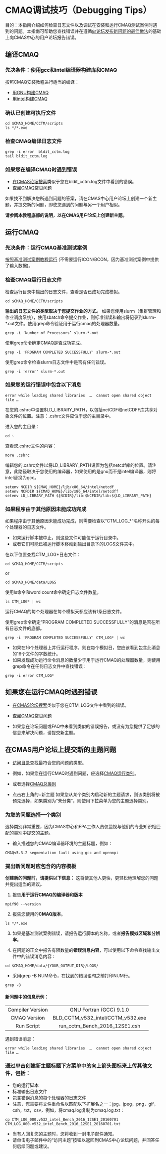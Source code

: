 # CMAQ调试技巧（Debugging Tips）

目的：本指南介绍如何检查日志文件以及调试在安装和运行CMAQ测试案例时遇到的问题。本指南可帮助您查找错误并在遵循[向论坛发布新问题的最佳做法]( https://forum.cmascenter.org/t/please-read-before-posting/1321 )的基础上向CMAS中心的用户论坛报告错误。

## 编译CMAQ

### 先决条件：使用gcc和intel编译器构建库和CMAQ

按照CMAQ安装教程进行适当的编译：
* [用GNU构建CMAQ](CMAQ_UG_tutorial_build_library_gcc.md)
* [用intel构建CMAQ](CMAQ_UG_tutorial_build_library_intel.md)

### 确认已创建可执行文件

```
cd $CMAQ_HOME/CCTM/scripts
ls */*.exe
```

### 检查CMAQ编译日志文件

```
grep -i error  bldit_cctm.log
tail bldit_cctm.log
```

### 如果您在编译CMAQ时遇到错误
* [在CMAS论坛搜索](https://forum.cmascenter.org/search?expanded=true)类似于您在bldit_cctm.log文件中看到的错误。
* [查阅CMAQ常见问题](https://www.epa.gov/cmaq/frequent-cmaq-questions)

如果找不到解决您所遇到问题的答案，请在CMAS中心用户论坛上创建一个新主题，并提交新的问题，即使您遇到的问题与另一个用户相似。

**请参阅本教程底部的说明，以在CMAS用户论坛上创建新主题。**

## 运行CMAQ
### 先决条件：运行CMAQ基准测试案例
[按照基准测试案例教程运行](CMAQ_UG_tutorial_benchmark.md) (不需要运行ICON/BCON，因为基准测试案例中提供了输入数据)。


### 检查CMAQ运行日志文件

检查运行目录中输出的日志文件，查看是否已成功完成模拟。

```
cd $CMAQ_HOME/CCTM/scripts
```

**输出的日志文件的类型取决于您提交作业的方式。** 如果您使用slurm（集群管理和作业调度系统），使用sbatch命令提交作业，则标准错误和输出将记录到slurm-\*.out文件。使用grep命令验证用于运行cmaq的处理器数量。

```
grep -i ‘Number of Processors’ slurm-*.out
```

使用grep命令确定CMAQ是否成功完成。

```
grep -i 'PROGRAM COMPLETED SUCCESSFULLY' slurm-*.out
```

使用grep命令检查slurm日志文件中是否有任何错误。

```
grep -i 'error' slurm-*.out
```

### 如果您的运行错误中包含以下消息

```
error while loading shared libraries  …  cannot open shared object file …
```

在您的.cshrc中设置$LD_LIBRARY_PATH，以包括netCDF和netCDFF库共享对象文件的位置。注意：.cshrc文件应位于您的主目录中。

进入您的主目录：

```
cd ~
```

查看您.cshrc文件的内容：

```
more .cshrc
```

编辑您的.cshrc文件以将LD_LIBRARY_PATH设置为包括netcdf库的位置。请注意，此路径取决于您使用的编译器，如果使用的是gnu而不是intel编译器，则将intel替换为gcc。

```
setenv NCDIR ${CMAQ_HOME}/lib/x86_64/intel/netcdf
setenv NCFDIR ${CMAQ_HOME}/lib/x86_64/intel/netcdff
setenv LD_LIBRARY_PATH ${NCDIR}/lib:$NCFDIR/lib:${LD_LIBRARY_PATH}
```

### 如果程序由于其他原因未能成功完成
如果程序由于其他原因未能成功完成，则需要检查以“CTM_LOG_\*”名称开头的每个处理器的日志文件。
* 如果运行脚本被中止，则这些文件可能位于运行目录中。
* 或者它们可能已被运行脚本移动到输出目录下的LOGS文件夹中。

在以下位置查找CTM_LOG*日志文件：

```
cd $CMAQ_HOME/CCTM/scripts
```
or
```
cd $CMAQ_HOME/data/LOGS
```

使用ls命令和word count命令确定日志文件数量。

```
ls CTM_LOG* | wc
```

运行CMAQ的每个处理器在每个模拟天都应该有1条日志文件。

使用grep命令确定“PROGRAM COMPLETED SUCCESSFULLY”的消息是否在所有日志文件的底部。

```
grep -i 'PROGRAM COMPLETED SUCCESSFULLY' CTM_LOG* | wc
```

* 如果在16个处理器上并行运行程序，则在每个模拟日，您应该看到包含此​​消息的16个文件的字数统计。
* 如果发现成功运行命令消息的数量少于用于运行CMAQ的处理器数量，则使用grep命令在任何日志文件中查找错误：

```
grep -i error CTM_LOG*
```

## 如果您在运行CMAQ时遇到错误
* [在CMAS论坛搜索](https://forum.cmascenter.org/search?expanded=true)类似于您在CTM_LOG文件中看到的错误。
* [查阅CMAQ常见问题](https://www.epa.gov/cmaq/frequent-cmaq-questions)


* 如果您在论坛问题或FAQ中未看到类似的错误报告，或没有为您提供了足够的信息来解决问题，请提交新主题。

## 在CMAS用户论坛上提交新的主题问题

* [访问目录](https://forum.cmascenter.org/categories)查找最符合您的问题的类型。

* 例如，如果您在运行CMAQ时遇到问题，应选择[CMAQ运行类别](https://forum.cmascenter.org/c/cmaq/run-time-errors-and-issues/14)。

* 或者选择[CMAQ总类别](https://forum.cmascenter.org/c/cmaq/7) 

* 点击右上角的+新主题
如果您从某个类别内启动新的主题请求，则该类别将被预先选择，如果类别为“未分类”，则使用下拉菜单为您的主题选择类别。

### 为您的问题选择一个类别
选择类别非常重要，因为CMAS中心和EPA工作人员仅监视与他们的专业知识相匹配的类别中提交的主题。
 
* 输入描述您的CMAQ编译器环境的主题标题，例如：

```
CMAQv5.3.2 segmentation fault using gcc and openmpi
```

### 提出新问题时应包含的内容模板
**创建新的问题时，请提供以下信息：**  这将使其他人更快，更轻松地理解您的问题并提出适当的建议。

1. 报告**用于运行CMAQ的编译器和版本**
```
mpif90 --version
```
2. 报告您使用的**CMAQ版本**。
```
ls */*.exe
```
3. 如果是基准测试案例错误，请报告运行脚本的名称，或者**报告模拟区域和分辨率**。

4. 在问题的正文中报告有限数量的**错误消息内容**，可以使用以下命令查找输出文件中的错误消息内容：
```
cd $CMAQ_HOME/data/{YOUR_OUTPUT_DIR}/LOGS/
```
* 采用grep -B NUM命令，在找到的错误语句之前打印NUM行。
```
grep -B
```

#### 新问题中的信息示例：

| | |
|:--------:|:----------------:|
| Compiler Version | GNU Fortran (GCC) 9.1.0 |
|CMAQ Version | BLD_CCTM_v532_intel/CCTM_v532.exe |
| Run Script | run_cctm_Bench_2016_12SE1.csh|

遇到错误消息：
```
error while loading shared libraries  …  cannot open shared object file …
```

### 通过单击创建新主题标题下方菜单中的向上箭头图标来上传其他文件，包括：
* 您的运行脚本
* 标准输出日志文件
* 包含错误消息的每个处理器的日志文件
* 注意，您需要将文件重命名以匹配以下扩展名之一：jpg，jpeg，png，gif，csh，txt，csv，例如，将cmaq.log复制为cmaq.log.txt：

```
cp CTM_LOG_000.v532_intel_Bench_2016_12SE1_20160701 CTM_LOG_000.v532_intel_Bench_2016_12SE1_20160701.txt
```

* 当有人回复您的主题时，您将收到一封电子邮件通知。
* 请单击电子邮件中的“访问主题”按钮以返回到CMAS中心论坛问题，并回答任何后续问题或建议。
